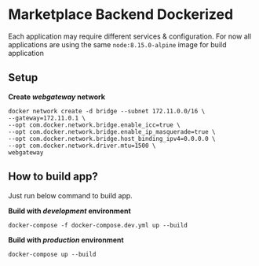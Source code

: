 # Marketplace Backend Dockerized

Each application may require different services & configuration.
For now all applications are using the same `node:8.15.0-alpine` image for build application


Setup
-------------

**Create _webgateway_ network**
```
docker network create -d bridge --subnet 172.11.0.0/16 \
--gateway=172.11.0.1 \
--opt com.docker.network.bridge.enable_icc=true \
--opt com.docker.network.bridge.enable_ip_masquerade=true \
--opt com.docker.network.bridge.host_binding_ipv4=0.0.0.0 \
--opt com.docker.network.driver.mtu=1500 \
webgateway
```

How to build app?
-------------

Just run below command to build app.

**Build with _development_ environment**
```
docker-compose -f docker-compose.dev.yml up --build
```

**Build with _production_ environment**
```
docker-compose up --build